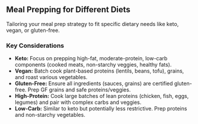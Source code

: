 ## Meal Prepping for Different Diets

Tailoring your meal prep strategy to fit specific dietary needs like keto, vegan, or gluten-free.

### Key Considerations
*   **Keto:** Focus on prepping high-fat, moderate-protein, low-carb components (cooked meats, non-starchy veggies, healthy fats).
*   **Vegan:** Batch cook plant-based proteins (lentils, beans, tofu), grains, and roast various vegetables.
*   **Gluten-Free:** Ensure all ingredients (sauces, grains) are certified gluten-free. Prep GF grains and safe proteins/veggies.
*   **High-Protein:** Cook large batches of lean proteins (chicken, fish, eggs, legumes) and pair with complex carbs and veggies.
*   **Low-Carb:** Similar to keto but potentially less restrictive. Prep proteins and non-starchy vegetables. 